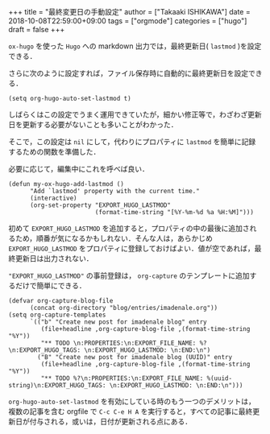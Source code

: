 +++
title = "最終変更日の手動設定"
author = ["Takaaki ISHIKAWA"]
date = 2018-10-08T22:59:00+09:00
tags = ["orgmode"]
categories = ["hugo"]
draft = false
+++

`ox-hugo` を使った `Hugo` への markdown 出力では，最終更新日( `lastmod` )を設定できる．

さらに次のように設定すれば，ファイル保存時に自動的に最終更新日を設定できる．

```emacs-lisp
(setq org-hugo-auto-set-lastmod t)
```

しばらくはこの設定でうまく運用できていたが，細かい修正等で，わざわざ更新日を更新する必要がないことも多いことがわかった．

そこで，この設定は `nil` にして，代わりにプロパティに `lastmod` を簡単に記録するための関数を準備した．

必要に応じて，編集中にこれを呼べば良い．

```emacs-lisp
(defun my-ox-hugo-add-lastmod ()
      "Add `lastmod' property with the current time."
      (interactive)
      (org-set-property "EXPORT_HUGO_LASTMOD"
                        (format-time-string "[%Y-%m-%d %a %H:%M]")))
```

初めて `EXPORT_HUGO_LASTMOD` を追加すると，プロパティの中の最後に追加されるため，順番が気になるかもしれない．そんな人は，あらかじめ `EXPORT_HUGO_LASTMOD` をプロパティに登録しておけばよい．値が空であれば，最終更新日は出力されない．

`"EXPORT_HUGO_LASTMOD"` の事前登録は， `org-capture` のテンプレートに追加するだけで簡単にできる．

```emacs-lisp
(defvar org-capture-blog-file
      (concat org-directory "blog/entries/imadenale.org"))
(setq org-capture-templates
      `(("b" "Create new post for imadenale blog" entry
         (file+headline ,org-capture-blog-file ,(format-time-string "%Y"))
         "** TODO \n:PROPERTIES:\n:EXPORT_FILE_NAME: %?\n:EXPORT_HUGO_TAGS: \n:EXPORT_HUGO_LASTMOD: \n:END:\n")
        ("B" "Create new post for imadenale blog (UUID)" entry
         (file+headline ,org-capture-blog-file ,(format-time-string "%Y"))
         "** TODO %?\n:PROPERTIES:\n:EXPORT_FILE_NAME: %(uuid-string)\n:EXPORT_HUGO_TAGS: \n:EXPORT_HUGO_LASTMOD: \n:END:\n")))
```

`org-hugo-auto-set-lastmod` を有効にしている時のもう一つのデメリットは，複数の記事を含む orgfile で `C-c C-e H A` を実行すると，すべての記事に最終更新日が付与される，或いは，日付が更新される点にある．
